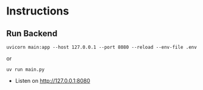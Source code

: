 # Instructions

## Run Backend

`uvicorn main:app --host 127.0.0.1 --port 8080 --reload --env-file .env`

or

`uv run main.py`

- Listen on http://127.0.0.1:8080
